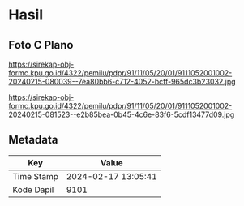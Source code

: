 # Hasil

## Foto C Plano

https://sirekap-obj-formc.kpu.go.id/4322/pemilu/pdpr/91/11/05/20/01/9111052001002-20240215-080039--7ea80bb6-c712-4052-bcff-965dc3b23032.jpg

https://sirekap-obj-formc.kpu.go.id/4322/pemilu/pdpr/91/11/05/20/01/9111052001002-20240215-081523--e2b85bea-0b45-4c6e-83f6-5cdf13477d09.jpg


## Metadata

| Key        | Value               |
| ---------- | ------------------- |
| Time Stamp | 2024-02-17 13:05:41 |
| Kode Dapil | 9101                |



